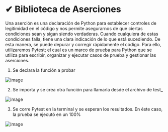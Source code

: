 # ✔ Biblioteca de Aserciones

Una aserción es una declaración de Python para establecer controles de legitimidad en el código y nos permite asegurarnos de que ciertas condiciones sean y sigan siendo verdaderas. Cuando cualquiera de estas condiciones falla, tiene una clara indicación de lo que está sucediendo. De esta manera, se puede depurar y corregir rápidamente el código. Para ello, utilizaremos Pytest; el cual es un marco de prueba para Python que se utiliza para escribir, organizar y ejecutar casos de prueba y gestionar las aserciones.

1) Se declara la función a probar

![image](https://user-images.githubusercontent.com/116747654/203582494-ff322737-5186-46d2-917a-3cea4793ba98.png)

2) Se importa y se crea otra función para llamarla desde el archivo de test_

![image](https://user-images.githubusercontent.com/116747654/203582851-1937cccd-b1e9-4de1-9a6a-e7c249fd6945.png)

3) Se corre Pytest en la terminal y se esperan los resultados. En éste caso, la prueba se ejecutó en un 100%

![image](https://user-images.githubusercontent.com/116747654/203583123-b10f79c2-931f-48af-a747-0368092c9a97.png)



